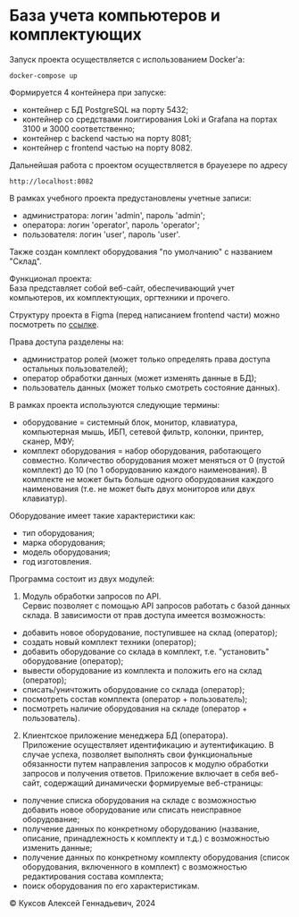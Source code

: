# База учета компьютеров и комплектующих

Запуск проекта осуществляется с использованием Docker'а:

````
docker-compose up
````

Формируется 4 контейнера при запуске:
- контейнер с БД PostgreSQL на порту 5432;
- контейнер со средствами лоиггирования Loki и Grafana на портах 3100 и 3000 соответственно;
- контейнер с backend частью на порту 8081;
- контейнер с frontend частью на порту 8082.

Дальнейшая работа с проектом осуществляется в брауезере по адресу

````
http://localhost:8082
````

В рамках учебного проекта предустановлены учетные записи:
- администратора: логин 'admin', пароль 'admin';
- оператора: логин 'operator', пароль 'operator';
- пользователя: логин 'user', пароль 'user'.

Также создан комплект оборудования "по умолчанию" с названием "Склад".


Функционал проекта:  
База представляет собой веб-сайт, обеспечивающий учет компьютеров, их комплектующих, оргтехники и прочего.  

Cтруктуру проекта в Figma (перед написанием frontend части) можно посмотреть
по [ссылке](https://www.figma.com/design/9BIvMlw82Ae9Qeh7Q1Td9l/Store?node-id=0-1&t=edC1tlRjdaPq9pRE-1).

Права доступа разделены на:  
- администратор ролей (может только определять права доступа остальных пользователей);  
- оператор обработки данных (может изменять данные в БД);  
- пользователь данных (может только смотреть состояние данных).  

В рамках проекта используются следующие термины:
- оборудование = системный блок, монитор, клавиатура, компьютерная мышь, ИБП, сетевой фильтр, колонки, принтер,
сканер, МФУ;
- комплект оборудования = набор оборудования, работающего совместно. Количество оборудования может меняться от 
0 (пустой комплект) до 10 (по 1 оборудованию каждого наименования). В комплекте не может быть больше одного оборудования
каждого наименования (т.е. не может быть двух мониторов или двух клавиатур).  

Оборудование имеет такие характеристики как:  
- тип оборудования;  
- марка оборудования;  
- модель оборудования;  
- год изготовления.

Программа состоит из двух модулей:  
1. Модуль обработки запросов по API.   
Сервис позволяет с помощью API запросов работать с базой данных склада. В зависимости от прав доступа 
имеется возможность:  
- добавить новое оборудование, поступившее на склад (оператор);  
- создать новый комплект техники (оператор);  
- добавить оборудование со склада в комплект, т.е. "установить" оборудование (оператор);  
- вывести оборудование из комплекта и положить его на склад (оператор);  
- списать/уничтожить оборудование со склада (оператор);  
- посмотреть состав комплекта (оператор + пользователь);  
- посмотреть наличие оборудования на складе (оператор + пользователь).

2. Клиентское приложение менеджера БД (оператора).  
Приложение осуществляет идентификацию и аутентификацию. В случае успеха, позволяет выполнять свои 
функциональные обязанности путем направления запросов к модулю обработки запросов и получения ответов. 
Приложение включает в себя веб-сайт, содержащий динамически формируемые веб-страницы:  
- получение списка оборудования на складе с возможностью добавить новое оборудование или списать неисправное 
оборудование;
- получение данных по конкретному оборудованию (название, описание, принадлежность к комплекту и т.д.) с возможностью
изменить данные;
- получение данных по конкретному комплекту оборудования (список оборудования, включенного в комплект) с возможностью
редактирования состава комплекта;
- поиск оборудования по его характеристикам.



&copy; Куксов Алексей Геннадьевич, 2024 